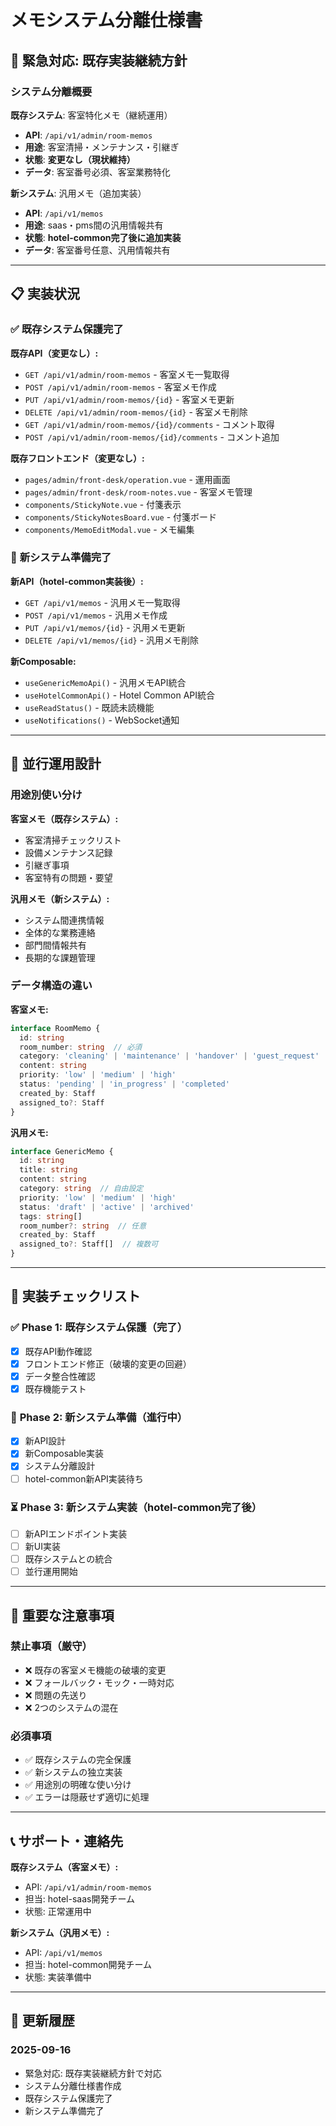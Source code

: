 # メモシステム分離仕様書

## 🚨 緊急対応: 既存実装継続方針

### **システム分離概要**

**既存システム**: 客室特化メモ（継続運用）
- **API**: `/api/v1/admin/room-memos`
- **用途**: 客室清掃・メンテナンス・引継ぎ
- **状態**: **変更なし（現状維持）**
- **データ**: 客室番号必須、客室業務特化

**新システム**: 汎用メモ（追加実装）
- **API**: `/api/v1/memos`
- **用途**: saas・pms間の汎用情報共有
- **状態**: **hotel-common完了後に追加実装**
- **データ**: 客室番号任意、汎用情報共有

---

## 📋 **実装状況**

### ✅ **既存システム保護完了**

**既存API（変更なし）:**
- `GET /api/v1/admin/room-memos` - 客室メモ一覧取得
- `POST /api/v1/admin/room-memos` - 客室メモ作成
- `PUT /api/v1/admin/room-memos/{id}` - 客室メモ更新
- `DELETE /api/v1/admin/room-memos/{id}` - 客室メモ削除
- `GET /api/v1/admin/room-memos/{id}/comments` - コメント取得
- `POST /api/v1/admin/room-memos/{id}/comments` - コメント追加

**既存フロントエンド（変更なし）:**
- `pages/admin/front-desk/operation.vue` - 運用画面
- `pages/admin/front-desk/room-notes.vue` - 客室メモ管理
- `components/StickyNote.vue` - 付箋表示
- `components/StickyNotesBoard.vue` - 付箋ボード
- `components/MemoEditModal.vue` - メモ編集

### 🔄 **新システム準備完了**

**新API（hotel-common実装後）:**
- `GET /api/v1/memos` - 汎用メモ一覧取得
- `POST /api/v1/memos` - 汎用メモ作成
- `PUT /api/v1/memos/{id}` - 汎用メモ更新
- `DELETE /api/v1/memos/{id}` - 汎用メモ削除

**新Composable:**
- `useGenericMemoApi()` - 汎用メモAPI統合
- `useHotelCommonApi()` - Hotel Common API統合
- `useReadStatus()` - 既読未読機能
- `useNotifications()` - WebSocket通知

---

## 🎯 **並行運用設計**

### **用途別使い分け**

**客室メモ（既存システム）:**
- 客室清掃チェックリスト
- 設備メンテナンス記録
- 引継ぎ事項
- 客室特有の問題・要望

**汎用メモ（新システム）:**
- システム間連携情報
- 全体的な業務連絡
- 部門間情報共有
- 長期的な課題管理

### **データ構造の違い**

**客室メモ:**
```typescript
interface RoomMemo {
  id: string
  room_number: string  // 必須
  category: 'cleaning' | 'maintenance' | 'handover' | 'guest_request'
  content: string
  priority: 'low' | 'medium' | 'high'
  status: 'pending' | 'in_progress' | 'completed'
  created_by: Staff
  assigned_to?: Staff
}
```

**汎用メモ:**
```typescript
interface GenericMemo {
  id: string
  title: string
  content: string
  category: string  // 自由設定
  priority: 'low' | 'medium' | 'high'
  status: 'draft' | 'active' | 'archived'
  tags: string[]
  room_number?: string  // 任意
  created_by: Staff
  assigned_to?: Staff[]  // 複数可
}
```

---

## 🔧 **実装チェックリスト**

### ✅ **Phase 1: 既存システム保護（完了）**
- [x] 既存API動作確認
- [x] フロントエンド修正（破壊的変更の回避）
- [x] データ整合性確認
- [x] 既存機能テスト

### 🔄 **Phase 2: 新システム準備（進行中）**
- [x] 新API設計
- [x] 新Composable実装
- [x] システム分離設計
- [ ] hotel-common新API実装待ち

### ⏳ **Phase 3: 新システム実装（hotel-common完了後）**
- [ ] 新APIエンドポイント実装
- [ ] 新UI実装
- [ ] 既存システムとの統合
- [ ] 並行運用開始

---

## 🚨 **重要な注意事項**

### **禁止事項（厳守）**
- ❌ 既存の客室メモ機能の破壊的変更
- ❌ フォールバック・モック・一時対応
- ❌ 問題の先送り
- ❌ 2つのシステムの混在

### **必須事項**
- ✅ 既存システムの完全保護
- ✅ 新システムの独立実装
- ✅ 用途別の明確な使い分け
- ✅ エラーは隠蔽せず適切に処理

---

## 📞 **サポート・連絡先**

**既存システム（客室メモ）:**
- API: `/api/v1/admin/room-memos`
- 担当: hotel-saas開発チーム
- 状態: 正常運用中

**新システム（汎用メモ）:**
- API: `/api/v1/memos`
- 担当: hotel-common開発チーム
- 状態: 実装準備中

---

## 📝 **更新履歴**

### 2025-09-16
- 緊急対応: 既存実装継続方針で対応
- システム分離仕様書作成
- 既存システム保護完了
- 新システム準備完了
